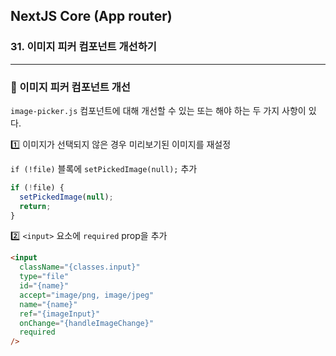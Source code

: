 ## NextJS Core (App router)

### 31. 이미지 피커 컴포넌트 개선하기

---

### 📌 이미지 피커 컴포넌트 개선

`image-picker.js` 컴포넌트에 대해 개선할 수 있는 또는 해야 하는 두 가지 사항이 있다.

1️⃣ 이미지가 선택되지 않은 경우 미리보기된 이미지를 재설정

`if (!file)` 블록에 `setPickedImage(null);` 추가

```js
if (!file) {
  setPickedImage(null);
  return;
}
```

2️⃣ `<input>` 요소에 `required` prop을 추가

```html
<input
  className="{classes.input}"
  type="file"
  id="{name}"
  accept="image/png, image/jpeg"
  name="{name}"
  ref="{imageInput}"
  onChange="{handleImageChange}"
  required
/>
```
